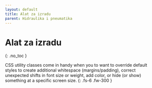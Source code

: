 ```yaml
---
layout: default
title: Alat za izradu
parent: Hidraulika i pneumatika
---
```


# Alat za izradu
{: .no_toc }

CSS utility classes come in handy when you to want to override default styles to create additional whitespace (margins/padding), correct unexpected shifts in font size or weight, add color, or hide (or show) something at a specific screen size.
{: .fs-6 .fw-300 }







